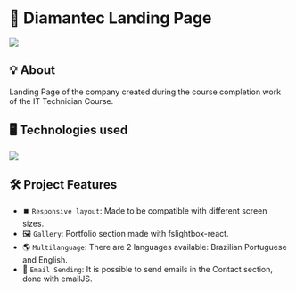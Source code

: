 <h1>💎 Diamantec Landing Page</h1>
<img loading="lazy" src="https://img.shields.io/github/stars/DanielSouza2005?style=social"/>

<h2>💡 About</h2>
<p>Landing Page of the company created during the course completion work of the IT Technician Course.</p>

<h2>🖥️ Technologies used </h2>
<div align="left" dir="auto">
  <a href="https://skillicons.dev" rel="nofollow">
    <img src="https://skillicons.dev/icons?i=html,css,javascript,react" style="max-width: 100%;">
  </a>
  <br>
</div>

<h2>🛠️ Project Features </h2>

- ⏹️ `Responsive layout`: Made to be compatible with different screen sizes.
- 🖼️ `Gallery`: Portfolio section made with fslightbox-react.
- 🌎 `Multilanguage`: There are 2 languages ​​available: Brazilian Portuguese and English.
- 📧 `Email Sending`: It is possible to send emails in the Contact section, done with emailJS.
